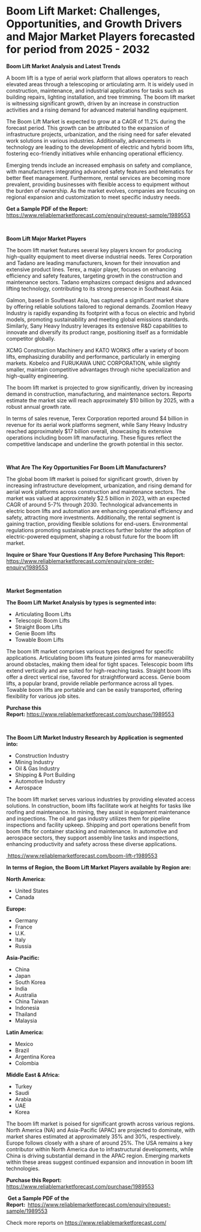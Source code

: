 <p><h1>Boom Lift Market: Challenges, Opportunities, and Growth Drivers and Major Market Players forecasted for period from 2025 - 2032</h1></p><p><strong>Boom Lift Market Analysis and Latest Trends</strong></p>
<p><p>A boom lift is a type of aerial work platform that allows operators to reach elevated areas through a telescoping or articulating arm. It is widely used in construction, maintenance, and industrial applications for tasks such as building repairs, lighting installation, and tree trimming. The boom lift market is witnessing significant growth, driven by an increase in construction activities and a rising demand for advanced material handling equipment.</p><p>The Boom Lift Market is expected to grow at a CAGR of 11.2% during the forecast period. This growth can be attributed to the expansion of infrastructure projects, urbanization, and the rising need for safer elevated work solutions in various industries. Additionally, advancements in technology are leading to the development of electric and hybrid boom lifts, fostering eco-friendly initiatives while enhancing operational efficiency.</p><p>Emerging trends include an increased emphasis on safety and compliance, with manufacturers integrating advanced safety features and telematics for better fleet management. Furthermore, rental services are becoming more prevalent, providing businesses with flexible access to equipment without the burden of ownership. As the market evolves, companies are focusing on regional expansion and customization to meet specific industry needs.</p></p>
<p><strong>Get a Sample PDF of the Report:&nbsp;</strong> <a href="https://www.reliablemarketforecast.com/enquiry/request-sample/1989553?utm_campaign=2289&utm_medium=2&utm_source=Github&utm_content=ia&utm_term=20022025&utm_id=boom-lift">https://www.reliablemarketforecast.com/enquiry/request-sample/1989553</a></p>
<p>&nbsp;</p>
<p><strong>Boom Lift Major Market Players</strong></p>
<p><p>The boom lift market features several key players known for producing high-quality equipment to meet diverse industrial needs. Terex Corporation and Tadano are leading manufacturers, known for their innovation and extensive product lines. Terex, a major player, focuses on enhancing efficiency and safety features, targeting growth in the construction and maintenance sectors. Tadano emphasizes compact designs and advanced lifting technology, contributing to its strong presence in Southeast Asia.</p><p>Galmon, based in Southeast Asia, has captured a significant market share by offering reliable solutions tailored to regional demands. Zoomlion Heavy Industry is rapidly expanding its footprint with a focus on electric and hybrid models, promoting sustainability and meeting global emissions standards. Similarly, Sany Heavy Industry leverages its extensive R&D capabilities to innovate and diversify its product range, positioning itself as a formidable competitor globally.</p><p>XCMG Construction Machinery and KATO WORKS offer a variety of boom lifts, emphasizing durability and performance, particularly in emerging markets. Kobelco and FURUKAWA UNIC CORPORATION, while slightly smaller, maintain competitive advantages through niche specialization and high-quality engineering.</p><p>The boom lift market is projected to grow significantly, driven by increasing demand in construction, manufacturing, and maintenance sectors. Reports estimate the market size will reach approximately $10 billion by 2025, with a robust annual growth rate.</p><p>In terms of sales revenue, Terex Corporation reported around $4 billion in revenue for its aerial work platforms segment, while Sany Heavy Industry reached approximately $17 billion overall, showcasing its extensive operations including boom lift manufacturing. These figures reflect the competitive landscape and underline the growth potential in this sector.</p></p>
<p>&nbsp;</p>
<p><strong>What Are The Key Opportunities For Boom Lift Manufacturers?</strong></p>
<p><p>The global boom lift market is poised for significant growth, driven by increasing infrastructure development, urbanization, and rising demand for aerial work platforms across construction and maintenance sectors. The market was valued at approximately $2.5 billion in 2023, with an expected CAGR of around 5-7% through 2030. Technological advancements in electric boom lifts and automation are enhancing operational efficiency and safety, attracting more investments. Additionally, the rental segment is gaining traction, providing flexible solutions for end-users. Environmental regulations promoting sustainable practices further bolster the adoption of electric-powered equipment, shaping a robust future for the boom lift market.</p></p>
<p><strong>Inquire or Share Your Questions If Any Before Purchasing This Report:</strong> <a href="https://www.reliablemarketforecast.com/enquiry/pre-order-enquiry/1989553?utm_campaign=2289&utm_medium=2&utm_source=Github&utm_content=ia&utm_term=20022025&utm_id=boom-lift">https://www.reliablemarketforecast.com/enquiry/pre-order-enquiry/1989553</a></p>
<p>&nbsp;</p>
<p><strong>Market Segmentation</strong></p>
<p><strong>The Boom Lift Market Analysis by types is segmented into:</strong></p>
<p><ul><li>Articulating Boom Lifts</li><li>Telescopic Boom Lifts</li><li>Straight Boom Lifts</li><li>Genie Boom lifts</li><li>Towable Boom Lifts</li></ul></p>
<p><p>The boom lift market comprises various types designed for specific applications. Articulating boom lifts feature jointed arms for maneuverability around obstacles, making them ideal for tight spaces. Telescopic boom lifts extend vertically and are suited for high-reaching tasks. Straight boom lifts offer a direct vertical rise, favored for straightforward access. Genie boom lifts, a popular brand, provide reliable performance across all types. Towable boom lifts are portable and can be easily transported, offering flexibility for various job sites.</p></p>
<p><strong>Purchase this Report:&nbsp;</strong><a href="https://www.reliablemarketforecast.com/purchase/1989553?utm_campaign=2289&utm_medium=2&utm_source=Github&utm_content=ia&utm_term=20022025&utm_id=boom-lift">https://www.reliablemarketforecast.com/purchase/1989553</a></p>
<p>&nbsp;</p>
<p><strong>The Boom Lift Market Industry Research by Application is segmented into:</strong></p>
<p><ul><li>Construction Industry</li><li>Mining Industry</li><li>Oil & Gas Industry</li><li>Shipping & Port Building</li><li>Automotive Industry</li><li>Aerospace</li></ul></p>
<p><p>The boom lift market serves various industries by providing elevated access solutions. In construction, boom lifts facilitate work at heights for tasks like roofing and maintenance. In mining, they assist in equipment maintenance and inspections. The oil and gas industry utilizes them for pipeline inspections and facility upkeep. Shipping and port operations benefit from boom lifts for container stacking and maintenance. In automotive and aerospace sectors, they support assembly line tasks and inspections, enhancing productivity and safety across these diverse applications.</p></p>
<p><a href="https://www.reliablemarketforecast.com/boom-lift-r1989553?utm_campaign=2289&utm_medium=2&utm_source=Github&utm_content=ia&utm_term=20022025&utm_id=boom-lift">&nbsp;https://www.reliablemarketforecast.com/boom-lift-r1989553</a></p>
<p><strong>In terms of Region, the Boom Lift Market Players available by Region are:</strong></p>
<p>
    <p> <strong> North America: </strong>
        <ul>
            <li>United States</li>
            <li>Canada</li>
        </ul>
        </p> 
    <p> <strong> Europe: </strong>
        <ul>
            <li>Germany</li>
            <li>France</li>
            <li>U.K.</li>
            <li>Italy</li>
            <li>Russia</li>
        </ul>
        </p> 
    <p> <strong> Asia-Pacific: </strong>
        <ul>
            <li>China</li>
            <li>Japan</li>
            <li>South Korea</li>
            <li>India</li>
            <li>Australia</li>
            <li>China Taiwan</li>
            <li>Indonesia</li>
            <li>Thailand</li>
            <li>Malaysia</li>
        </ul>
        </p> 
    <p> <strong> Latin America: </strong>
        <ul>
            <li>Mexico</li>
            <li>Brazil</li>
            <li>Argentina Korea</li>
            <li>Colombia</li>
        </ul>
        </p> 
    <p> <strong> Middle East & Africa: </strong>
        <ul>
            <li>Turkey</li>
            <li>Saudi</li>
            <li>Arabia</li>
            <li>UAE</li>
            <li>Korea</li>
        </ul>
    </p>
    </p>
<p><p>The boom lift market is poised for significant growth across various regions. North America (NA) and Asia-Pacific (APAC) are projected to dominate, with market shares estimated at approximately 35% and 30%, respectively. Europe follows closely with a share of around 25%. The USA remains a key contributor within North America due to infrastructural developments, while China is driving substantial demand in the APAC region. Emerging markets within these areas suggest continued expansion and innovation in boom lift technologies.</p></p>
<p><strong>Purchase this Report: </strong><a href="https://www.reliablemarketforecast.com/purchase/1989553?utm_campaign=2289&utm_medium=2&utm_source=Github&utm_content=ia&utm_term=20022025&utm_id=boom-lift">https://www.reliablemarketforecast.com/purchase/1989553</a></p>
<p>&nbsp;<strong>Get a Sample PDF of the Report:&nbsp;&nbsp;</strong><a href="https://www.reliablemarketforecast.com/enquiry/request-sample/1989553?utm_campaign=2289&utm_medium=2&utm_source=Github&utm_content=ia&utm_term=20022025&utm_id=boom-lift">https://www.reliablemarketforecast.com/enquiry/request-sample/1989553</a></p>
<p><strong></strong></p>
<p>Check more reports on <a href="https://www.reliablemarketforecast.com/?utm_campaign=2289&utm_medium=2&utm_source=Github&utm_content=ia&utm_term=20022025&utm_id=boom-lift">https://www.reliablemarketforecast.com/</a></p>